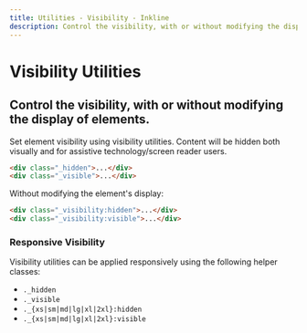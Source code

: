 ```yaml
---
title: Utilities - Visibility - Inkline
description: Control the visibility, with or without modifying the display of elements. 
---
```


# Visibility Utilities
## Control the visibility, with or without modifying the display of elements. 

Set element visibility using visibility utilities. Content will be hidden both visually and for assistive technology/screen reader users.

~~~html
<div class="_hidden">...</div>
<div class="_visible">...</div>
~~~

Without modifying the element's display:

~~~html
<div class="_visibility:hidden">...</div>
<div class="_visibility:visible">...</div>
~~~

### Responsive Visibility
Visibility utilities can be applied responsively using the following helper classes:

- `._hidden`
- `._visible`
- `._{xs|sm|md|lg|xl|2xl}:hidden`
- `._{xs|sm|md|lg|xl|2xl}:visible`

<example :component="VisibilityBasicExample" :html="VisibilityBasicExampleHTML"></example>
